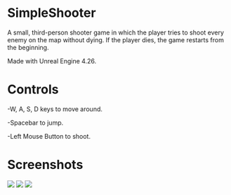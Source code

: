 # SimpleShooter

A small, third-person shooter game in which the player tries to shoot 
every enemy on the map without dying. If the player dies, the game 
restarts from the beginning.

Made with Unreal Engine 4.26.

# Controls

-W, A, S, D keys to move around.

-Spacebar to jump.

-Left Mouse Button to shoot.

# Screenshots

<img src="Screenshots/image_01.jpg">

<img src="Screenshots/image_02.jpg">

<img src="Screenshots/image_03.jpg">
